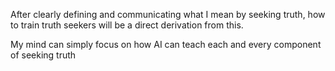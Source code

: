 After clearly defining and communicating what I mean by seeking truth, how to train truth seekers will be a direct derivation from this.

My mind can simply focus on how AI can teach each and every component of seeking truth